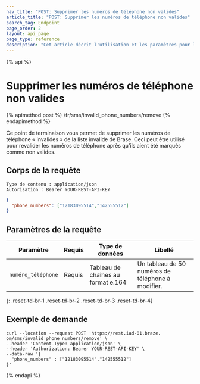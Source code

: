 ```yaml
---
nav_title: "POST: Supprimer les numéros de téléphone non valides"
article_title: "POST: Supprimer les numéros de téléphone non valides"
search_tag: Endpoint
page_order: 2
layout: api_page
page_type: reference
description: "Cet article décrit l'utilisation et les paramètres pour l'utilisation de ce point de terminaison Braze pour supprimer une liste de numéros de téléphone non valides."
---
```


{% api %}
# Supprimer les numéros de téléphone non valides
{% apimethod post %}
/fr/sms/invalid_phone_numbers/remove
{% endapimethod %}

Ce point de terminaison vous permet de supprimer les numéros de téléphone « invalides » de la liste invalide de Brase. Ceci peut être utilisé pour revalider les numéros de téléphone après qu'ils aient été marqués comme non valides.

## Corps de la requête

```
Type de contenu : application/json
Autorisation : Bearer YOUR-REST-API-KEY
```

```json
{
  "phone_numbers": ["12183095514","142555512"]
}
```

## Paramètres de la requête

| Paramètre          | Requis | Type de données                    | Libellé                                           |
| ------------------ | ------ | ---------------------------------- | ------------------------------------------------- |
| `numéro_téléphone` | Requis | Tableau de chaînes au format e.164 | Un tableau de 50 numéros de téléphone à modifier. |
{: .reset-td-br-1 .reset-td-br-2 .reset-td-br-3  .reset-td-br-4}

## Exemple de demande

```
curl --location --request POST 'https://rest.iad-01.braze. om/sms/invalid_phone_numbers/remove' \
--header 'Content-Type: application/json' \
--header 'Authorization: Bearer YOUR-REST-API-KEY' \
--data-raw '{
  "phone_numbers" : ["12183095514","142555512"]
}'
```

{% endapi %}
